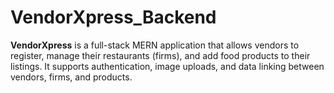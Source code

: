 # VendorXpress_Backend

**VendorXpress** is a full-stack MERN application that allows vendors to register, manage their restaurants (firms), and add food products to their listings. It supports authentication, image uploads, and data linking between vendors, firms, and products.
